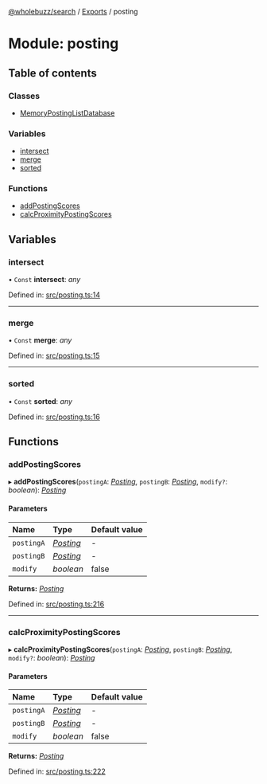 [@wholebuzz/search](../README.md) / [Exports](../modules.md) / posting

# Module: posting

## Table of contents

### Classes

- [MemoryPostingListDatabase](../classes/posting.memorypostinglistdatabase.md)

### Variables

- [intersect](posting.md#intersect)
- [merge](posting.md#merge)
- [sorted](posting.md#sorted)

### Functions

- [addPostingScores](posting.md#addpostingscores)
- [calcProximityPostingScores](posting.md#calcproximitypostingscores)

## Variables

### intersect

• `Const` **intersect**: *any*

Defined in: [src/posting.ts:14](https://github.com/wholebuzz/search/blob/master/src/posting.ts#L14)

___

### merge

• `Const` **merge**: *any*

Defined in: [src/posting.ts:15](https://github.com/wholebuzz/search/blob/master/src/posting.ts#L15)

___

### sorted

• `Const` **sorted**: *any*

Defined in: [src/posting.ts:16](https://github.com/wholebuzz/search/blob/master/src/posting.ts#L16)

## Functions

### addPostingScores

▸ **addPostingScores**(`postingA`: [*Posting*](../interfaces/types.posting.md), `postingB`: [*Posting*](../interfaces/types.posting.md), `modify?`: *boolean*): [*Posting*](../interfaces/types.posting.md)

#### Parameters

| Name | Type | Default value |
| :------ | :------ | :------ |
| `postingA` | [*Posting*](../interfaces/types.posting.md) | - |
| `postingB` | [*Posting*](../interfaces/types.posting.md) | - |
| `modify` | *boolean* | false |

**Returns:** [*Posting*](../interfaces/types.posting.md)

Defined in: [src/posting.ts:216](https://github.com/wholebuzz/search/blob/master/src/posting.ts#L216)

___

### calcProximityPostingScores

▸ **calcProximityPostingScores**(`postingA`: [*Posting*](../interfaces/types.posting.md), `postingB`: [*Posting*](../interfaces/types.posting.md), `modify?`: *boolean*): [*Posting*](../interfaces/types.posting.md)

#### Parameters

| Name | Type | Default value |
| :------ | :------ | :------ |
| `postingA` | [*Posting*](../interfaces/types.posting.md) | - |
| `postingB` | [*Posting*](../interfaces/types.posting.md) | - |
| `modify` | *boolean* | false |

**Returns:** [*Posting*](../interfaces/types.posting.md)

Defined in: [src/posting.ts:222](https://github.com/wholebuzz/search/blob/master/src/posting.ts#L222)
